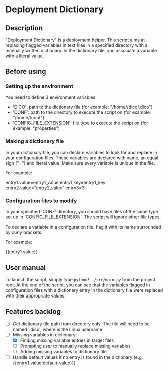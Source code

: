 # Deployment Dictionary

## Description

"Deployment Dictionary" is a deployment helper. This script aims at replacing flagged variables in text files in a
specified directory with a manually written dictionary. In the dictionary file, you associate a variable with a
literal value.

## Before using

### Setting up the environment
You need to define 3 environment variables:
- 'DICO': path to the dictionary file (for example: "/home/<USER>/dico/<USER>.dico")
- 'CONF': path to the directory to execute the script on (for example: "/home/<USER>/conf")
- 'CONFIG_FILE_EXTENSION': file type to execute the script on (for example: "properties")

### Making a dictionary file
In your dictionary file, you can declare variables to look for and replace in your configuration files. These variables
are declared with name, an equal sign ("=") and literal value. Make sure every variable is unique in the file.

For example:

entry1.value=entry1_value
entry1.key=entry1_key
entry2.value="entry2_value"
entry3=3

### Configuration files to modify
In your specified 'CONF' directory, you should have files of the same type set up in 'CONFIG_FILE_EXTENSION'.
The script will ignore other file types.

To declare a variable in a configuration file, flag it with its name surrounded by curly brackets.

For example:

{{entry1.value}}

## User manual
To launch the script, simply type ``python3 ./src/main.py`` from the project root. At the end of the script, you can see
that the variables flagged in configuration files with a dictionary entry in the dictionary file were replaced with
their appropriate values.

## Features backlog
- [ ] Get dictionary file path from directory only. The file will need to be named '<USER>.dico', where <USER> is the Linux username
- [ ] Missing variables in dictionary:
  - [X] Finding missing variable entries in target files
  - [ ] Prompting user to manually replace missing variables
  - [ ] Adding missing variables to dictionary file
- [ ] Handle default values if no entry is found in the dictionary (e.g: {{entry1.value:default-value}})
